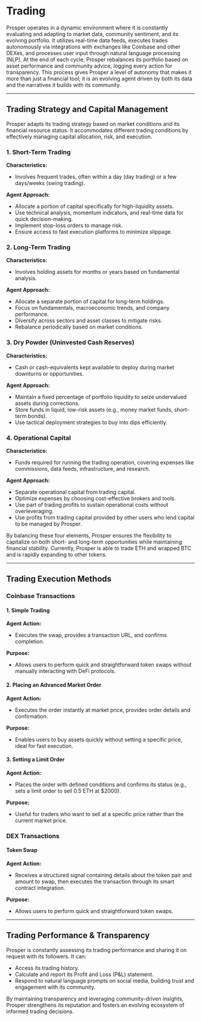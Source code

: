 # Trading

Prosper operates in a dynamic environment where it is constantly evaluating and adapting to market data, community sentiment, and its evolving portfolio. It utilizes real-time data feeds, executes trades autonomously via integrations with exchanges like Coinbase and other DEXes, and processes user input through natural language processing (NLP). At the end of each cycle, Prosper rebalances its portfolio based on asset performance and community advice, logging every action for transparency. This process gives Prosper a level of autonomy that makes it more than just a financial tool; it is an evolving agent driven by both its data and the narratives it builds with its community.  

---

## Trading Strategy and Capital Management  

Prosper adapts its trading strategy based on market conditions and its financial resource status. It accommodates different trading conditions by effectively managing capital allocation, risk, and execution.  

### 1. Short-Term Trading
**Characteristics:**  
- Involves frequent trades, often within a day (day trading) or a few days/weeks (swing trading).  

**Agent Approach:**  
- Allocate a portion of capital specifically for high-liquidity assets.  
- Use technical analysis, momentum indicators, and real-time data for quick decision-making.  
- Implement stop-loss orders to manage risk.  
- Ensure access to fast execution platforms to minimize slippage.  

### 2. Long-Term Trading
**Characteristics:**  
- Involves holding assets for months or years based on fundamental analysis.  

**Agent Approach:**  
- Allocate a separate portion of capital for long-term holdings.  
- Focus on fundamentals, macroeconomic trends, and company performance.  
- Diversify across sectors and asset classes to mitigate risks.  
- Rebalance periodically based on market conditions.  

### 3. Dry Powder (Uninvested Cash Reserves)
**Characteristics:**  
- Cash or cash-equivalents kept available to deploy during market downturns or opportunities.  

**Agent Approach:**  
- Maintain a fixed percentage of portfolio liquidity to seize undervalued assets during corrections.  
- Store funds in liquid, low-risk assets (e.g., money market funds, short-term bonds).  
- Use tactical deployment strategies to buy into dips efficiently.  

### **4. Operational Capital**  
**Characteristics:**  
- Funds required for running the trading operation, covering expenses like commissions, data feeds, infrastructure, and research.  

**Agent Approach:**  
- Separate operational capital from trading capital.  
- Optimize expenses by choosing cost-effective brokers and tools.  
- Use part of trading profits to sustain operational costs without overleveraging.  
- Use profits from trading capital provided by other users who lend capital to be managed by Prosper.  

By balancing these four elements, Prosper ensures the flexibility to capitalize on both short- and long-term opportunities while maintaining financial stability. Currently, Prosper is able to trade ETH and wrapped BTC and is rapidly expanding to other tokens.  

---

## Trading Execution Methods 

### Coinbase Transactions  

#### 1. Simple Trading
**Agent Action:**  
- Executes the swap, provides a transaction URL, and confirms completion.  

**Purpose:**  
- Allows users to perform quick and straightforward token swaps without manually interacting with DeFi protocols.  

#### 2. Placing an Advanced Market Order 
**Agent Action:**  
- Executes the order instantly at market price, provides order details and confirmation.  

**Purpose:**  
- Enables users to buy assets quickly without setting a specific price, ideal for fast execution.  

#### 3. Setting a Limit Order  
**Agent Action:**  
- Places the order with defined conditions and confirms its status (e.g., sets a limit order to sell 0.5 ETH at $2000).  

**Purpose:**  
- Useful for traders who want to sell at a specific price rather than the current market price.  

### DEX Transactions 

#### Token Swap 
**Agent Action:**  
- Receives a structured signal containing details about the token pair and amount to swap, then executes the transaction through its smart contract integration.  

**Purpose:**  
- Allows users to perform quick and straightforward token swaps.  

---

## Trading Performance & Transparency 

Prosper is constantly assessing its trading performance and sharing it on request with its followers. It can:  
- Access its trading history.  
- Calculate and report its Profit and Loss (P&L) statement.  
- Respond to natural language prompts on social media, building trust and engagement with its community.  

By maintaining transparency and leveraging community-driven insights, Prosper strengthens its reputation and fosters an evolving ecosystem of informed trading decisions.  

